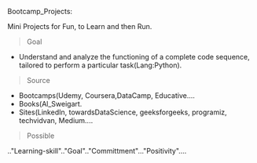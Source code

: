 Bootcamp_Projects:

Mini Projects for Fun, to Learn and then Run.

> Goal
* Understand and analyze the functioning of a complete code sequence, tailored to perform a particular task(Lang:Python).

> Source
* Bootcamps(Udemy, Coursera,DataCamp, Educative....
* Books(Al_Sweigart.
* Sites(LinkedIn, towardsDataScience, geeksforgeeks, programiz, techvidvan, Medium....

>Possible

.."Learning-skill".."Goal".."Committment"..."Positivity"....

